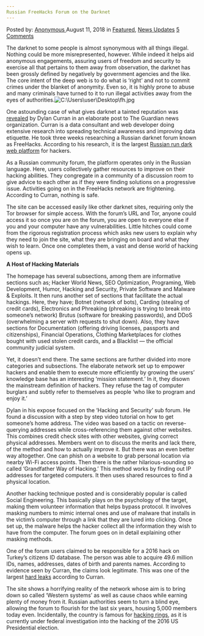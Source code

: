 ```yaml
---
Russian FreeHacks Forum on the Darknet
---
```

<article class="post-listing post-26539 post type-post status-publish format-standard has-post-thumbnail hentry category-deepdot-news category-news-updates tag-darknet tag-forum tag-freehacks tag-russian">
<div class="post-inner">
<span>Posted by: <a href="https://www.deepdotweb.com/author/anony/" title="">Anonymous </a></span>
<span>August 11, 2018</span>
<span>in <a href="https://www.deepdotweb.com/category/deepdot-news/" rel="category tag">Featured</a>, <a href="https://www.deepdotweb.com/category/news-updates/" rel="category tag">News Updates</a></span>
<span><a href="https://www.deepdotweb.com/2018/08/11/russian-freehacks-forum-on-the-darknet/#comments">5 Comments</a></span>
</p>
<div class="clear"></div>
<div class="entry">
<p>The darknet to some people is almost synonymous with all things illegal. Nothing could be more misrepresented, however. While indeed it helps aid anonymous engagements, assuring users of freedom and security to exercise all that pertains to them away from observation, the darknet has been grossly defined by negatively by government agencies and the like. The core intent of the deep web is to do what is ‘right’ and not to commit crimes under the blanket of anonymity. Even so, it is highly prone to abuse and many criminals have turned to it to run illegal activities away from the eyes of authorities.<img class="wp-image-26545 aligncenter" src="https://www.deepdotweb.com/wp-content/uploads/2018/08/c-users-user-desktop-fh-jpg.jpeg" alt="C:\Users\user\Desktop\fh.jpg" srcset="https://www.deepdotweb.com/wp-content/uploads/2018/08/c-users-user-desktop-fh-jpg.jpeg 765w, https://www.deepdotweb.com/wp-content/uploads/2018/08/c-users-user-desktop-fh-jpg-300x180.jpeg 300w" sizes="(max-width: 765px) 100vw, 765px" /></p>
<p><a id="post-26539-_gjdgxs"></a> One astounding case of what gives darknet a tainted reputation was <a href="https://www.theguardian.com/commentisfree/2018/jul/24/darknet-dark-web-hacking-forum-internet-safety">revealed</a> by Dylan Curran in an elaborate post to The Guardian news organization. Curran is a data consultant and web developer doing extensive research into spreading technical awareness and improving data etiquette. He took three weeks researching a Russian darknet forum known as FreeHacks. According to his research, it is the largest <a href="https://www.deepdotweb.com/?s=russian+hackers+forum">Russian run dark web platform</a> for hackers.</p>
<p>As a Russian community forum, the platform operates only in the Russian language. Here, users collectively gather resources to improve on their hacking abilities. They congregate in a community of a discussion room to give advice to each other as if they were finding solutions on a progressive issue. Activities going on in the FreeHacks network are frightening. According to Curran, nothing is safe.</p>
<p>The site can be accessed easily like other darknet sites, requiring only the Tor browser for simple access. With the forum’s URL and Tor, anyone could access it so once you are on the forum, you are open to everyone else if you and your computer have any vulnerabilities. Little hitches could come from the rigorous registration process which asks new users to explain why they need to join the site, what they are bringing on board and what they wish to learn. Once one completes them, a vast and dense world of hacking opens up.</p>
<p><strong>A Host of Hacking Materials</strong></p>
<p>The homepage has several subsections, among them are informative sections such as; Hacker World News, SEO Optimization, Programing, Web Development, Humor, Hacking and Security, Private Software and Malware &amp; Exploits. It then runs another set of sections that facilitate the actual hackings. Here, they have; Botnet (network of bots), Carding (stealing of credit cards), Electronics and Phreaking (phreaking is trying to break into someone’s network) Brutus (software for breaking passwords), and DDoS (overwhelming a server with requests to shut down). Also, they have sections for Documentation (offering driving licenses, passports and citizenships), Financial Operations, Clothing Marketplaces for clothes bought with used stolen credit cards, and a Blacklist &#8212; the official community judicial system.</p>
<p>Yet, it doesn’t end there. The same sections are further divided into more categories and subsections. The elaborate network set up to empower hackers and enable them to execute more efficiently by growing the users’ knowledge base has an interesting ‘mission statement.’ In it, they disown the mainstream definition of hackers. They refuse the tag of computer burglars and subtly refer to themselves as people ‘who like to program and enjoy it.’</p>
<p>Dylan in his expose focused on the ‘Hacking and Security’ sub forum. He found a discussion with a step by step video tutorial on how to get someone’s home address. The video was based on a tactic on reverse-querying addresses while cross-referencing them against other websites. This combines credit check sites with other websites, giving correct physical addresses. Members went on to discuss the merits and lack there, of the method and how to actually improve it. But there was an even better way altogether. One can phish on a website to grab personal location via nearby Wi-Fi access points. Then there is the rather hilarious-sounding so called ‘Grandfather Way of Hacking.’ This method works by finding out IP addresses for targeted computers. It then uses shared resources to find a physical location.</p>
<p>Another hacking technique posted and is considerably popular is called Social Engineering. This basically plays on the psychology of the target, making them volunteer information that helps bypass protocol. It involves masking numbers to mimic internal ones and use of malware that installs in the victim’s computer through a link that they are lured into clicking. Once set up, the malware helps the hacker collect all the information they wish to have from the computer. The forum goes on in detail explaining other masking methods.</p>
<p>One of the forum users claimed to be responsible for a 2016 hack on Turkey’s citizens ID database. The person was able to acquire 49.6 million IDs, names, addresses, dates of birth and parents names. According to evidence seen by Curran, the claims look legitimate. This was one of the largest <a href="https://www.deepdotweb.com/2016/02/20/turkey-national-police-hacked/">hard leaks</a> according to Curran.</p>
<p>The site shows a horrifying reality of the network whose aim is to bring down so called ‘Western systems’ as well as cause chaos while earning plenty of money from it. Russian authorities seem to turn a blind eye, allowing the forum to flourish for the last six years, housing 5,000 members today even. Incidentally, the country is famous for <a href="https://www.deepdotweb.com/2016/06/10/russia-arrests-50-people-bust-largest-ever-hacking-ring/">hacking rings</a>, as it is currently under federal investigation into the hacking of the 2016 US Presidential election.</p>
<p>&nbsp;</p>
</div>
<span style="display:none"><a href="https://www.deepdotweb.com/tag/darknet/" rel="tag">darknet</a> <a href="https://www.deepdotweb.com/tag/forum/" rel="tag">forum</a> <a href="https://www.deepdotweb.com/tag/freehacks/" rel="tag">freehacks</a> <a href="https://www.deepdotweb.com/tag/russian/" rel="tag">russian</a></span> <span style="display:none" class="updated">2018-08-11</span>
<div style="display:none" class="vcard author" itemprop="author" itemscope itemtype="http://schema.org/Person"><strong class="fn" itemprop="name"><a href="https://www.deepdotweb.com/author/anony/" title="Posts by Anonymous" rel="author">Anonymous</a></strong></div>
</div>
</article>


